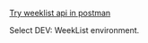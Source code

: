 [Try weeklist api in postman](https://www.postman.com/science-physicist-95847084/workspace/weeklist)

Select DEV: WeekList environment.
